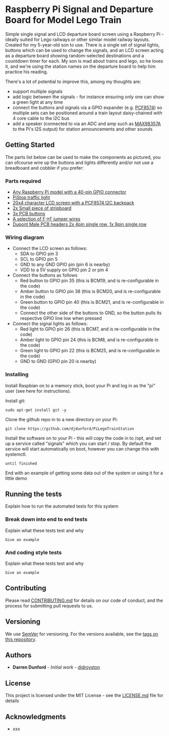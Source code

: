 # Raspberry Pi Signal and Departure Board for Model Lego Train

Simple single signal and LCD departure board screen using a Raspberry Pi - ideally suited for Lego railways or other similar model railway layouts. Created for my 5-year-old son to use. There is a single set of signal lights, buttons which can be used to change the signals, and an LCD screen acting as a departure board showing random-selected destinations and a countdown timer for each. My son is mad about trains and lego, so he loves it, and we're using the station names on the departure board to help him practice his reading.

There's a lot of potential to improve this, among my thoughts are:
* support multiple signals
* add logic between the signals - for instance ensuring only one can show a green light at any time
* connect the buttons and signals via a GPIO expander (e.g. [PCF8574](https://www.amazon.co.uk/dp/B07CNYF9FX/ref=cm_sw_em_r_mt_dp_U_u1wsCbKMFYN6P)) so multiple sets can be positioned around a train layout daisy-chained with 4 core cable to the I2C bus
* add a speaker (connected to via an ADC and amp such as [MAX98357A]( https://shop.pimoroni.com/products/adafruit-i2s-3w-class-d-amplifier-breakout-max98357a) to the Pi's I2S output) for station announcements and other sounds


## Getting Started

The parts list below can be used to make the components as pictured, you can ofcourse wire up the buttons and lights differently and/or not use a breadboard and cobbler if you prefer:

### Parts required

* [Any Raspberry Pi model with a 40-pin GPIO connector](https://shop.pimoroni.com/collections/raspberry-pi?view=featured)
* [PiStop traffic light](https://shop.pimoroni.com/products/pistop-traffic-light-add-on-for-raspberry-pi)
* [20x4 character LCD screen with a PCF8574 I2C backpack](https://www.amazon.co.uk/dp/B00LSG5EVU/ref=cm_sw_em_r_mt_dp_U_aGxrCbJ8JP23R)
* [2x Small piece of stripboard](https://www.amazon.co.uk/dp/B00KM1EG0M/ref=cm_sw_em_r_mt_dp_U_WLxrCbAPNEH57)
* [3x PCB buttons](https://www.amazon.co.uk/dp/B06XT5X7LH/ref=cm_sw_em_r_mt_dp_U_mNxrCbD0ESZDD)
* [A selection of F->F jumper wires](https://www.amazon.co.uk/dp/B00OL6JZ3C/ref=cm_sw_em_r_mt_dp_U_nTDtCb7MXJ9RH)
* [Dupont Male PCB headers 2x 4pin single row, 1x 9pin single row](https://www.amazon.co.uk/dp/B06XR8CV8P/ref=cm_sw_em_r_mt_dp_U_Q5wsCbPJ7MDAM)

### Wiring diagram

* Connect the LCD screen as follows:
    * SDA to GPIO pin 3
    * SCL to GPIO pin 5
    * GND to any GND GPIO pin (pin 6 is nearby)
    * VDD to a 5V supply on GPIO pin 2 or pin 4
* Connect the buttons as follows
    * Red button to GPIO pin 35 (this is BCM19, and is re-configurable in the code)
    * Amber button to GPIO pin 38 (this is BCM20, and is re-configurable in the code)
    * Green button to GPIO pin 40 (this is BCM21, and is re-configurable in the code)
    * Connect the other side of the buttons to GND, so the button pulls its respective GPIO line low when pressed 
* Connect the signal lights as follows:
    * Red light to GPIO pin 26 (this is BCM7, and is re-configurable in the code)
    * Amber light to GPIO pin 24 (this is BCM8, and is re-configurable in the code)
    * Green light to GPIO pin 22 (this is BCM25, and is re-configurable in the code)
    * GND to GND (GPIO pin 20 is nearby) 

### Installing

Install Raspbian on to a memory stick, boot your Pi and log in as the "pi" user (see here for instructions).

Install git:

```
sudo apt-get install git -y
```

Clone the github repo in to a new directory on your Pi:

```
git clone https://github.com/djdunford/PiLegoTrainStation
```

Install the software on to your Pi - this will copy the code in to /opt, and set up a service called "signals" which you can start / stop. By default the service will start automatically on boot, however you can change this with systemctl.

```
until finished
```

End with an example of getting some data out of the system or using it for a little demo

## Running the tests

Explain how to run the automated tests for this system

### Break down into end to end tests

Explain what these tests test and why

```
Give an example
```

### And coding style tests

Explain what these tests test and why

```
Give an example
```

## Contributing

Please read [CONTRIBUTING.md](https://gist.github.com/PurpleBooth/b24679402957c63ec426) for details on our code of conduct, and the process for submitting pull requests to us.

## Versioning

We use [SemVer](http://semver.org/) for versioning. For the versions available, see the [tags on this repository](https://github.com/your/project/tags). 

## Authors

* **Darren Dunford** - *Initial work* - [djdroyston](https://github.com/djdroyston)

## License

This project is licensed under the MIT License - see the [LICENSE.md](LICENSE.md) file for details

## Acknowledgments

* xxx
